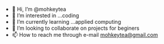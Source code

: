 - 👋 Hi, I’m @mohkeytea
- 👀 I’m interested in ...coding
- 🌱 I’m currently learning ...applied computing
- 💞️ I’m looking to collaborate on projects for beginers
- 📫 How to reach me through e-mail  mohkeytea@gmail.com

<!---
mohkeytea/mohkeytea is a ✨ special ✨ repository because its `README.md` (this file) appears on your GitHub profile.
You can click the Preview link to take a look at your changes.
--->

